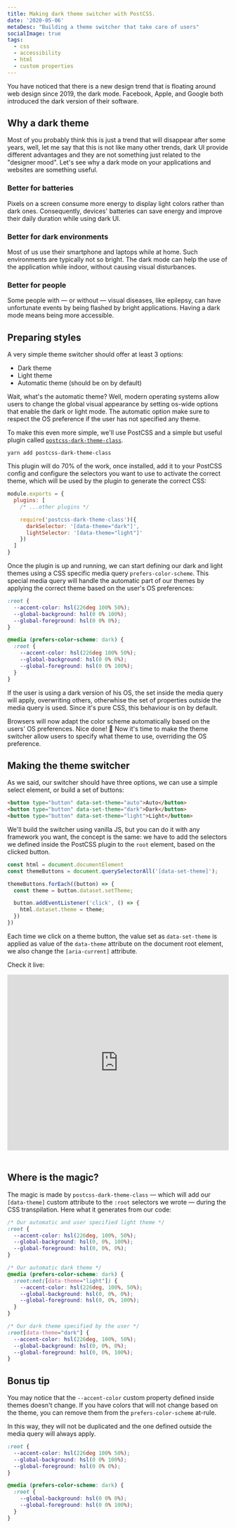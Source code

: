 ```yaml
---
title: Making dark theme switcher with PostCSS.
date: '2020-05-06'
metaDesc: "Building a theme switcher that take care of users"
socialImage: true
tags:
  - css
  - accessibility
  - html
  - custom properties
---
```


You have noticed that there is a new design trend that is floating around web design since 2019, the dark mode. Facebook, Apple, and Google both introduced the dark version of their software.

## Why a dark theme

Most of you probably think this is just a trend that will disappear after some years, well, let me say that this is not like many other trends, dark UI provide different advantages and they are not something just related to the "designer mood". Let's see why a dark mode on your applications and websites are something useful.

### Better for batteries

Pixels on a screen consume more energy to display light colors rather than dark ones. Consequently, devices' batteries can save energy and improve their daily duration while using dark UI.

### Better for dark environments

Most of us use their smartphone and laptops while at home. Such environments are typically not so bright. The dark mode can help the use of the application while indoor, without causing visual disturbances.

### Better for people

Some people with — or without — visual diseases, like epilepsy, can have unfortunate events by being flashed by bright applications. Having a dark mode means being more accessible.

## Preparing styles

A very simple theme switcher should offer at least 3 options:

- Dark theme
- Light theme
- Automatic theme (should be on by default)

Wait, what's the automatic theme? Well, modern operating systems allow users to change the global visual appearance by setting os-wide options that enable the dark or light mode. The automatic option make sure to respect the OS preference if the user has not specified any theme.

To make this even more simple, we'll use PostCSS and a simple but useful plugin called [`postcss-dark-theme-class`](https://github.com/postcss/postcss-dark-theme-class).

```shell
yarn add postcss-dark-theme-class
```

This plugin will do 70% of the work, once installed, add it to your PostCSS config and configure the selectors you want to use to activate the correct theme, which will be used by the plugin to generate the correct CSS:

```js
module.exports = {
  plugins: [
    /* ...other plugins */

    require('postcss-dark-theme-class')({
      darkSelector: '[data-theme="dark"]',
      lightSelector: '[data-theme="light"]'
    })
  ]
}
```

Once the plugin is up and running, we can start defining our dark and light themes using a CSS specific media query `prefers-color-scheme`. This special media query will handle the automatic part of our themes by applying the correct theme based on the user's OS preferences:

```css
:root {
  --accent-color: hsl(226deg 100% 50%);
  --global-background: hsl(0 0% 100%);
  --global-foreground: hsl(0 0% 0%);
}

@media (prefers-color-scheme: dark) {
  :root {
    --accent-color: hsl(226deg 100% 50%);
    --global-background: hsl(0 0% 0%);
    --global-foreground: hsl(0 0% 100%);
  }
}
```

If the user is using a dark version of his OS, the set inside the media query will apply, overwriting others, otherwhise the set of properties outside the media query is used. Since it's pure CSS, this behaviour is on by default.

Browsers will now adapt the color scheme automatically based on the users' OS preferences. Nice done! 🚀 Now it's time to make the theme switcher allow users to specify what theme to use, overriding the OS preference.


## Making the theme switcher

As we said, our switcher should have three options, we can use a simple select element, or build a set of buttons:

```html
<button type="button" data-set-theme="auto">Auto</button>
<button type="button" data-set-theme="dark">Dark</button>
<button type="button" data-set-theme="light">Light</button>
```

We'll build the switcher using vanilla JS, but you can do it with any framework you want, the concept is the same: we have to add the selectors we defined inside the PostCSS plugin to the `root` element, based on the clicked button.

```js
const html = document.documentElement
const themeButtons = document.querySelectorAll('[data-set-theme]');

themeButtons.forEach((button) => {
  const theme = button.dataset.setTheme;

  button.addEventListener('click', () => {
    html.dataset.theme = theme;
  })
})
```

Each time we click on a theme button, the value set as `data-set-theme` is applied as value of the `data-theme` attribute on the document root element, we also change the `[aria-current]` attribute.

Check it live:

<div class="glitch-embed-wrap" style="height: 420px; width: 100%;">
  <iframe
    src="https://glitch.com/embed/#!/embed/theme-switcher-with-postcss?path=style.css&previewSize=0"
    title="accessible-icon-button on Glitch"
    allow="geolocation; microphone; camera; midi; vr; encrypted-media"
    style="height: 400px; width: 100%; border: 0;">
  </iframe>
</div>

## Where is the magic?

The magic is made by `postcss-dark-theme-class` — which will add our `[data-theme]` custom attribute to the `:root` selectors we wrote — during the CSS transpilation. Here what it generates from our code:

```css
/* Our automatic and user specified light theme */
:root {
  --accent-color: hsl(226deg, 100%, 50%);
  --global-background: hsl(0, 0%, 100%);
  --global-foreground: hsl(0, 0%, 0%);
}

/* Our automatic dark theme */
@media (prefers-color-scheme: dark) {
  :root:not([data-theme="light"]) {
    --accent-color: hsl(226deg, 100%, 50%);
    --global-background: hsl(0, 0%, 0%);
    --global-foreground: hsl(0, 0%, 100%);
  }
}

/* Our dark theme specified by the user */
:root[data-theme="dark"] {
  --accent-color: hsl(226deg, 100%, 50%);
  --global-background: hsl(0, 0%, 0%);
  --global-foreground: hsl(0, 0%, 100%);
}
```

## Bonus tip

You may notice that the `--accent-color` custom property defined inside themes doesn't change. If you have colors that will not change based on the theme, you can remove them from the `prefers-color-scheme` at-rule.

In this way, they will not be duplicated and the one defined outside the media query will always apply.

```css
:root {
  --accent-color: hsl(226deg 100% 50%);
  --global-background: hsl(0 0% 100%);
  --global-foreground: hsl(0 0% 0%);
}

@media (prefers-color-scheme: dark) {
  :root {
    --global-background: hsl(0 0% 0%);
    --global-foreground: hsl(0 0% 100%);
  }
}
```
